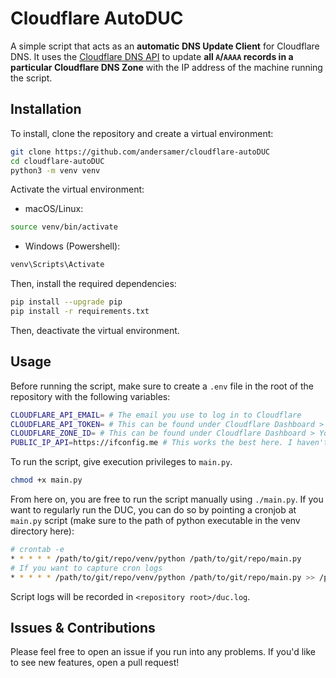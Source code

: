 # Cloudflare AutoDUC

A simple script that acts as an **automatic DNS Update Client** for Cloudflare DNS. It uses the [Cloudflare DNS API](https://developers.cloudflare.com/api/operations/dns-records-for-a-zone-update-dns-record) to update **all `A`/`AAAA` records in a particular Cloudflare DNS Zone** with the IP address of the machine running the script.

## Installation

To install, clone the repository and create a virtual environment:

```bash
git clone https://github.com/andersamer/cloudflare-autoDUC
cd cloudflare-autoDUC
python3 -m venv venv
```

Activate the virtual environment:

* macOS/Linux:

```bash
source venv/bin/activate
```

* Windows (Powershell):

```bash
venv\Scripts\Activate
```

Then, install the required dependencies:

```bash
pip install --upgrade pip
pip install -r requirements.txt
```

Then, deactivate the virtual environment.

## Usage

Before running the script, make sure to create a `.env` file in the root of the repository with the following variables:

```bash
CLOUDFLARE_API_EMAIL= # The email you use to log in to Cloudflare
CLOUDFLARE_API_TOKEN= # This can be found under Cloudflare Dashboard > Profile > Profile > API Tokens > Create Token
CLOUDFLARE_ZONE_ID= # This can be found under Cloudflare Dashboard > Your Domain > API > ZoneID. Remember: all DNS records under this ZoneID will be updated!
PUBLIC_IP_API=https://ifconfig.me # This works the best here. I haven't tested any other services yet.
```

To run the script, give execution privileges to `main.py`.

```bash
chmod +x main.py
```

From here on, you are free to run the script manually using `./main.py`. If you want to regularly run the DUC, you can do so by pointing a cronjob at `main.py` script (make sure to the path of python executable in the venv directory here):

```bash
# crontab -e
* * * * * /path/to/git/repo/venv/python /path/to/git/repo/main.py
# If you want to capture cron logs
* * * * * /path/to/git/repo/venv/python /path/to/git/repo/main.py >> /path/to/git/repo/cron.log 2>&1
```

Script logs will be recorded in `<repository root>/duc.log`.

## Issues & Contributions

Please feel free to open an issue if you run into any problems. If you'd like to see new features, open a pull request!